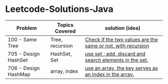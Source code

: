 # Leetcode-Solutions-Java


| Problem  | Topics Covered | solution (idea) |
| ------------- | ------------- | ------------- | 
| 100 - Same Tree | Tree, recursion | [Check if the two values are the same or not, with recursion](https://github.com/LucasColas/Leetcode-Solutions-Java/blob/main/100%20-%20Same%20Tree.java) |
| 705 - Design HashSet | HashSet, Set | [use set ; add, discard and search elements in the set.](https://github.com/LucasColas/Leetcode-Solutions-Python/blob/main/705%20-%20Design%20HashSet) |
| 706 - Design HashMap | array, index | [use an array, the key serves as an index in the array.](https://github.com/LucasColas/Leetcode-Solutions-Java/blob/main/706%20-%20Design%20HashMap.java)
